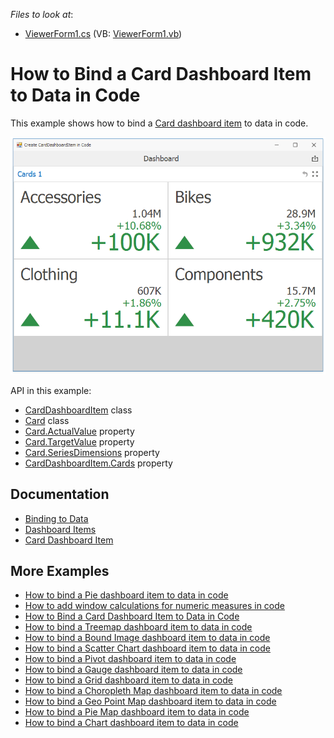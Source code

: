 *Files to look at*:

* [ViewerForm1.cs](./CS/DXApplication1/ViewerForm1.cs) (VB: [ViewerForm1.vb](./VB/DXApplication1/ViewerForm1.vb))

# How to Bind a Card Dashboard Item to Data in Code

This example shows how to bind a [Card dashboard item](http://docs.devexpress.com/Dashboard/15263/) to data in code.


![screenshot](images/screenshot.png)

API in this example:

* [CardDashboardItem](https://docs.devexpress.com/Dashboard/DevExpress.DashboardCommon.CardDashboardItem) class
* [Card](https://docs.devexpress.com/Dashboard/DevExpress.DashboardCommon.Card) class
* [Card.ActualValue](https://docs.devexpress.com/Dashboard/DevExpress.DashboardCommon.KpiElement.ActualValue) property
* [Card.TargetValue](https://docs.devexpress.com/Dashboard/DevExpress.DashboardCommon.KpiElement.TargetValue) property
* [Card.SeriesDimensions](https://docs.devexpress.com/Dashboard/DevExpress.DashboardCommon.SeriesDashboardItem.SeriesDimensions) property
* [CardDashboardItem.Cards](https://docs.devexpress.com/Dashboard/DevExpress.DashboardCommon.CardDashboardItem.Cards) property

## Documentation

- [Binding to Data](https://docs.devexpress.com/Dashboard/116771) 
- [Dashboard Items](https://docs.devexpress.com/Dashboard/116521)
- [Card Dashboard Item](http://docs.devexpress.com/Dashboard/15263/)

## More Examples 

* [How to bind a Pie dashboard item to data in code](https://github.com/DevExpress-Examples/how-to-bind-a-pie-dashboard-item-to-data-in-code-e4769)
* [How to add window calculations for numeric measures in code](https://github.com/DevExpress-Examples/winforms-dashboard-window-calculation-example)
* [How to Bind a Card Dashboard Item to Data in Code](https://github.com/DevExpress-Examples/how-to-bind-a-card-dashboard-item-to-data-in-code) 
* [How to bind a Treemap dashboard item to data in code](https://github.com/DevExpress-Examples/how-to-bind-a-treemap-dashboard-item-to-data-in-code-t429531)
* [How to bind a Bound Image dashboard item to data in code](https://github.com/DevExpress-Examples/how-to-bind-a-bound-image-dashboard-item-to-data-in-code-t382366)
* [How to bind a Scatter Chart dashboard item to data in code](https://github.com/DevExpress-Examples/how-to-bind-a-scatter-chart-dashboard-item-to-data-in-code-t306222)
* [How to bind a Pivot dashboard item to data in code](https://github.com/DevExpress-Examples/how-to-bind-a-pivot-dashboard-item-to-data-in-code-e4772)
* [How to bind a Gauge dashboard item to data in code](https://github.com/DevExpress-Examples/how-to-bind-a-gauge-dashboard-item-to-data-in-code-e4771)
* [How to bind a Grid dashboard item to data in code](https://github.com/DevExpress-Examples/how-to-create-a-new-dashboard-add-a-grid-dashboard-item-to-it-and-bind-it-to-data-in-code-e4768)
* [How to bind a Choropleth Map dashboard item to data in code](https://github.com/DevExpress-Examples/how-to-bind-a-choropleth-map-dashboard-item-to-data-in-code-e5010)
* [How to bind a Geo Point Map dashboard item to data in code](https://github.com/DevExpress-Examples/how-to-bind-a-geo-point-map-dashboard-item-to-data-in-code-e5036)
* [How to bind a Pie Map dashboard item to data in code](https://github.com/DevExpress-Examples/how-to-bind-a-pie-map-dashboard-item-to-data-in-code-t119627)
* [How to bind a Chart dashboard item to data in code](https://github.com/DevExpress-Examples/how-to-bind-a-chart-dashboard-item-to-data-in-code-e4767)
